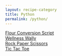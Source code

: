 ```yaml
---
layout: recipe-category
title: Python
permalink: /python/
---
```


<a href="/python/Download/flour-convert.py" title="Download" download>Flour Conversion Script</a><br>
<a href="/python/Download/WellnessWally.zip" title="Download" download>Wellness Wally</a><br>
<a href="/python/Download/Rock-Paper-Scissors.py" title="Download" download>Rock Paper Scissors</a><br>
<a href="/python/Download/Tick-Tack-Toe.py" title="Download" download>Tic Tac Toe</a><br>
